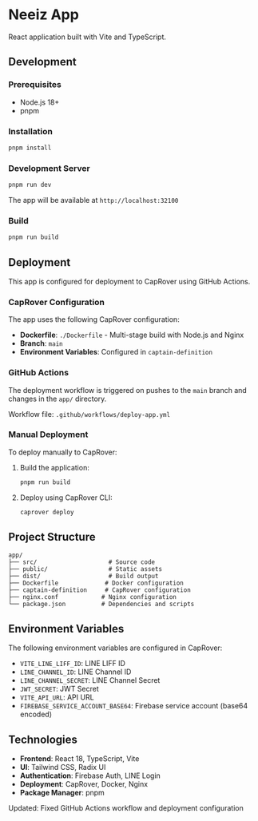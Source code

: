 # Neeiz App

React application built with Vite and TypeScript.

## Development

### Prerequisites
- Node.js 18+
- pnpm

### Installation
```bash
pnpm install
```

### Development Server
```bash
pnpm run dev
```

The app will be available at `http://localhost:32100`

### Build
```bash
pnpm run build
```

## Deployment

This app is configured for deployment to CapRover using GitHub Actions.

### CapRover Configuration

The app uses the following CapRover configuration:
- **Dockerfile**: `./Dockerfile` - Multi-stage build with Node.js and Nginx
- **Branch**: `main`
- **Environment Variables**: Configured in `captain-definition`

### GitHub Actions

The deployment workflow is triggered on pushes to the `main` branch and changes in the `app/` directory.

Workflow file: `.github/workflows/deploy-app.yml`

### Manual Deployment

To deploy manually to CapRover:

1. Build the application:
   ```bash
   pnpm run build
   ```

2. Deploy using CapRover CLI:
   ```bash
   caprover deploy
   ```

## Project Structure

```
app/
├── src/                    # Source code
├── public/                 # Static assets
├── dist/                   # Build output
├── Dockerfile             # Docker configuration
├── captain-definition     # CapRover configuration
├── nginx.conf            # Nginx configuration
└── package.json          # Dependencies and scripts
```

## Environment Variables

The following environment variables are configured in CapRover:

- `VITE_LINE_LIFF_ID`: LINE LIFF ID
- `LINE_CHANNEL_ID`: LINE Channel ID
- `LINE_CHANNEL_SECRET`: LINE Channel Secret
- `JWT_SECRET`: JWT Secret
- `VITE_API_URL`: API URL
- `FIREBASE_SERVICE_ACCOUNT_BASE64`: Firebase service account (base64 encoded)

## Technologies

- **Frontend**: React 18, TypeScript, Vite
- **UI**: Tailwind CSS, Radix UI
- **Authentication**: Firebase Auth, LINE Login
- **Deployment**: CapRover, Docker, Nginx
- **Package Manager**: pnpm

Updated: Fixed GitHub Actions workflow and deployment configuration
